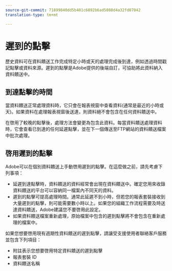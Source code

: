 ```yaml
---
source-git-commit: 71899840dd5b401c6892b6ad5088d4a32fd07042
translation-type: tm+mt

---
```

# 遲到的點擊

歷史資料可在資料饋送工作完成特定小時或天的處理完成後到達，例如透過時間戳記點擊或資料來源。遲到的點擊是Adobe提供的後端自訂，可協助將此資料納入資料饋送中。

## 到達點擊的時間

當資料饋送正常處理資料時，它只會在報表視窗中查看資料(通常是最近的小時或天)。如果資料在處理報表視窗後送達，則資料絕不會包含在任何資料饋送中。

在啓用了較晚的點擊後，處理方法會變更為包含此資料。每當資料饋送處理資料時，它會查看已到達的任何延遲點擊，並在下一個傳送至FTP網站的資料饋送檔案中批次處理。

## 啓用遲到的點擊

Adobe可以在個別資料饋送上手動啓用遲到的點擊。在這麼做之前，請先考慮下列事項：

* 延遲到達點擊時，資料饋送的資料經常會出現在資料饋送中。確定您用來收錄資料饋送的平台可以容納同一檔案內不同天的資料。
* 遲到的點擊可提高處理時間。通常此延遲不到小時，但若您的報表套裝接收到大量遲到的點擊，則可能需要數小時以上。如果您的組織工作流程需要及時送達資料饋送，Adobe建議您不要啓用此設定。
* 如果資料饋送檔案重新處理，原始檔案中包含的遲到點擊將不會包含在重新處理的檔案中。

如果您想要啓用現有週期性資料饋送的遲到點擊，請讓受支援使用者聯絡客戶服務並包含下列項目：

* 附註表示您想要啓用特定資料饋送的遲到點擊
* 報表套裝 ID
* 資料饋送名稱
